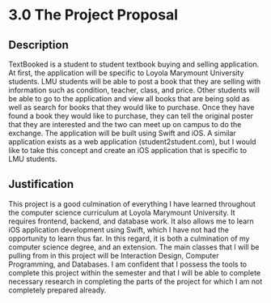 # 3.0 The Project Proposal

## Description
TextBooked is a student to student textbook buying and selling application. At first, the application will be specific to Loyola Marymount University students. LMU students will be able to post a book that they are selling with information such as condition, teacher, class, and price. Other students will be able to go to the application and view all books that are being sold as well as search for books that they would like to purchase. Once they have found a book they would like to purchase, they can tell the original poster that they are interested and the two can meet up on campus to do the exchange. The application will be built using Swift and iOS. A similar application exists as a web application (student2student.com), but I would like to take this concept and create an iOS application that is specific to LMU students.

## Justification
This project is a good culmination of everything I have learned throughout the computer science curriculum at Loyola Marymount University. It requires frontend, backend, and database work. It also allows me to learn iOS application development using Swift, which I have not had the opportunity to learn thus far. In this regard, it is both a culmination of my computer science degree, and an extension. The main classes that I will be pulling from in this project will be Interaction Design, Computer Programming, and Databases. I am confident that I possess the tools to complete this project within the semester and that I will be able to complete necessary research in completing the parts of the project for which I am not completely prepared already. 
